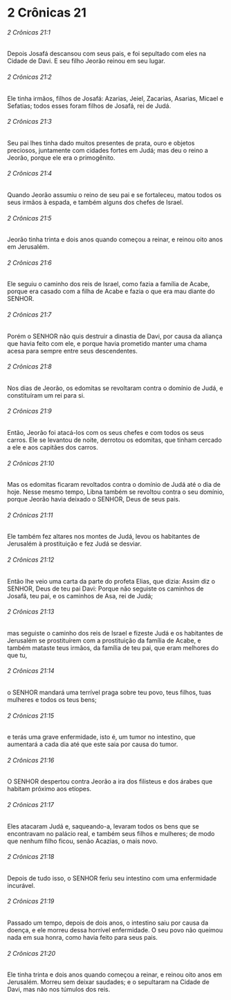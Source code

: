 # 2 Crônicas 21

###### 2 Crônicas 21:1

Depois Josafá descansou com seus pais, e foi sepultado com eles na Cidade de Davi. E seu filho Jeorão reinou em seu lugar.

###### 2 Crônicas 21:2

Ele tinha irmãos, filhos de Josafá: Azarias, Jeiel, Zacarias, Asarias, Micael e Sefatias; todos esses foram filhos de Josafá, rei de Judá.

###### 2 Crônicas 21:3

Seu pai lhes tinha dado muitos presentes de prata, ouro e objetos preciosos, juntamente com cidades fortes em Judá; mas deu o reino a Jeorão, porque ele era o primogênito.

###### 2 Crônicas 21:4

Quando Jeorão assumiu o reino de seu pai e se fortaleceu, matou todos os seus irmãos à espada, e também alguns dos chefes de Israel.

###### 2 Crônicas 21:5

Jeorão tinha trinta e dois anos quando começou a reinar, e reinou oito anos em Jerusalém.

###### 2 Crônicas 21:6

Ele seguiu o caminho dos reis de Israel, como fazia a família de Acabe, porque era casado com a filha de Acabe e fazia o que era mau diante do SENHOR.

###### 2 Crônicas 21:7

Porém o SENHOR não quis destruir a dinastia de Davi, por causa da aliança que havia feito com ele, e porque havia prometido manter uma chama acesa para sempre entre seus descendentes.

###### 2 Crônicas 21:8

Nos dias de Jeorão, os edomitas se revoltaram contra o domínio de Judá, e constituíram um rei para si.

###### 2 Crônicas 21:9

Então, Jeorão foi atacá-los com os seus chefes e com todos os seus carros. Ele se levantou de noite, derrotou os edomitas, que tinham cercado a ele e aos capitães dos carros.

###### 2 Crônicas 21:10

Mas os edomitas ficaram revoltados contra o domínio de Judá até o dia de hoje. Nesse mesmo tempo, Libna também se revoltou contra o seu domínio, porque Jeorão havia deixado o SENHOR, Deus de seus pais.

###### 2 Crônicas 21:11

Ele também fez altares nos montes de Judá, levou os habitantes de Jerusalém à prostituição e fez Judá se desviar.

###### 2 Crônicas 21:12

Então lhe veio uma carta da parte do profeta Elias, que dizia: Assim diz o SENHOR, Deus de teu pai Davi: Porque não seguiste os caminhos de Josafá, teu pai, e os caminhos de Asa, rei de Judá;

###### 2 Crônicas 21:13

mas seguiste o caminho dos reis de Israel e fizeste Judá e os habitantes de Jerusalém se prostituírem com a prostituição da família de Acabe, e também mataste teus irmãos, da família de teu pai, que eram melhores do que tu,

###### 2 Crônicas 21:14

o SENHOR mandará uma terrível praga sobre teu povo, teus filhos, tuas mulheres e todos os teus bens;

###### 2 Crônicas 21:15

e terás uma grave enfermidade, isto é, um tumor no intestino, que aumentará a cada dia até que este saia por causa do tumor.

###### 2 Crônicas 21:16

O SENHOR despertou contra Jeorão a ira dos filisteus e dos árabes que habitam próximo aos etíopes.

###### 2 Crônicas 21:17

Eles atacaram Judá e, saqueando-a, levaram todos os bens que se encontravam no palácio real, e também seus filhos e mulheres; de modo que nenhum filho ficou, senão Acazias, o mais novo.

###### 2 Crônicas 21:18

Depois de tudo isso, o SENHOR feriu seu intestino com uma enfermidade incurável.

###### 2 Crônicas 21:19

Passado um tempo, depois de dois anos, o intestino saiu por causa da doença, e ele morreu dessa horrível enfermidade. O seu povo não queimou nada em sua honra, como havia feito para seus pais.

###### 2 Crônicas 21:20

Ele tinha trinta e dois anos quando começou a reinar, e reinou oito anos em Jerusalém. Morreu sem deixar saudades; e o sepultaram na Cidade de Davi, mas não nos túmulos dos reis.

